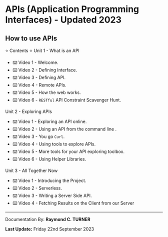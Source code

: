 # APIs (Application Programming Interfaces) - Updated 2023
## How to use APIs

⭐️ Contents ⭐️
Unit 1 - What is an API
* ⌨️ Video 1 - Welcome.
* ⌨️ Video 2 - Defining Interface.
* ⌨️ Video 3 - Defining API.
* ⌨️ Video 4 - Remote APIs.
* ⌨️ Video 5 - How the web works.
* ⌨️ Video 6 - `RESTful` API Constraint Scavenger Hunt.

Unit 2 - Exploring APIs
* ⌨️ Video 1 - Exploring an API online.
* ⌨️ Video 2 - Using an API from the command line .
* ⌨️ Video 3 - You go `Curl`.
* ⌨️ Video 4 - Using tools to explore APIs.
* ⌨️ Video 5 - More tools for your API exploring toolbox.
* ⌨️ Video 6 - Using Helper Libraries.

Unit 3 - All Together Now
* ⌨️ Video 1 - Introducing the Project.
* ⌨️ Video 2 - Serverless.
* ⌨️ Video 3 - Writing a Server Side API.
* ⌨️ Video 4 - Fetching Results on the Client from our Server


---

Documentation By: **Raymond C. TURNER**

**Last Update:** Friday 22nd September 2023